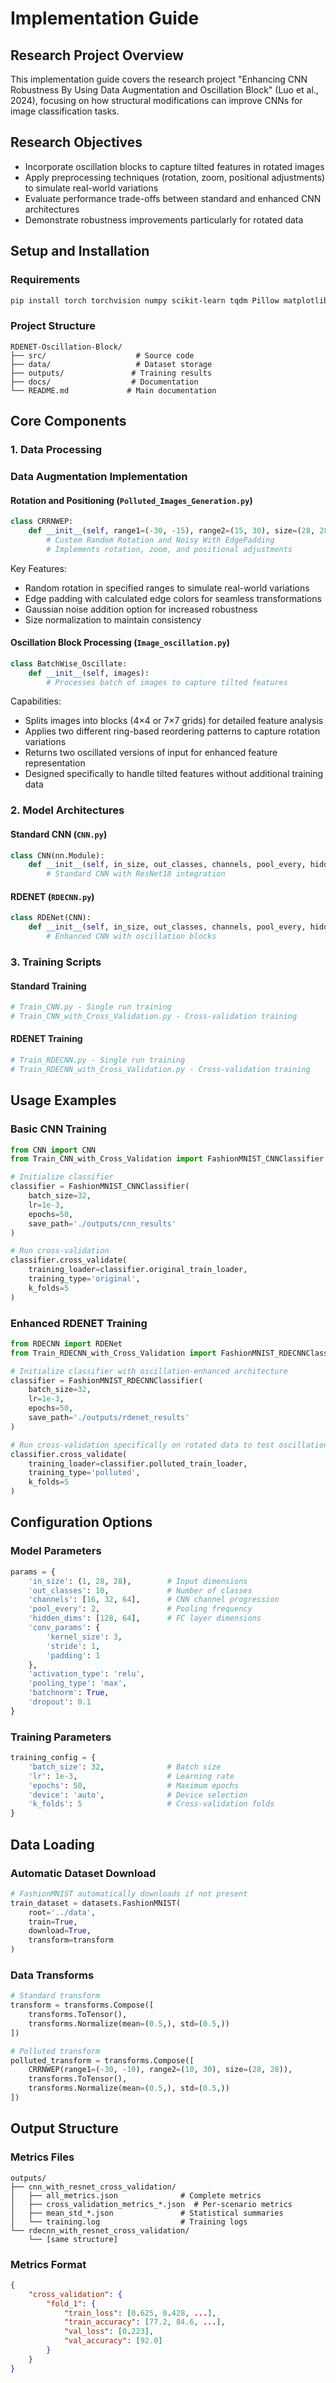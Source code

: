 # Implementation Guide

## Research Project Overview

This implementation guide covers the research project "Enhancing CNN Robustness By Using Data Augmentation and Oscillation Block" (Luo et al., 2024), focusing on how structural modifications can improve CNNs for image classification tasks.

## Research Objectives

- Incorporate oscillation blocks to capture tilted features in rotated images
- Apply preprocessing techniques (rotation, zoom, positional adjustments) to simulate real-world variations
- Evaluate performance trade-offs between standard and enhanced CNN architectures
- Demonstrate robustness improvements particularly for rotated data

## Setup and Installation

### Requirements

```bash
pip install torch torchvision numpy scikit-learn tqdm Pillow matplotlib
```

### Project Structure

```text
RDENET-Oscillation-Block/
├── src/                    # Source code
├── data/                   # Dataset storage
├── outputs/               # Training results
├── docs/                  # Documentation
└── README.md             # Main documentation
```

## Core Components

### 1. Data Processing

### Data Augmentation Implementation

#### Rotation and Positioning (`Polluted_Images_Generation.py`)

```python
class CRRNWEP:
    def __init__(self, range1=(-30, -15), range2=(15, 30), size=(28, 28)):
        # Custom Random Rotation and Noisy With EdgePadding
        # Implements rotation, zoom, and positional adjustments
```

Key Features:

- Random rotation in specified ranges to simulate real-world variations
- Edge padding with calculated edge colors for seamless transformations
- Gaussian noise addition option for increased robustness
- Size normalization to maintain consistency

#### Oscillation Block Processing (`Image_oscillation.py`)

```python
class BatchWise_Oscillate:
    def __init__(self, images):
        # Processes batch of images to capture tilted features
```

Capabilities:

- Splits images into blocks (4×4 or 7×7 grids) for detailed feature analysis
- Applies two different ring-based reordering patterns to capture rotation variations
- Returns two oscillated versions of input for enhanced feature representation
- Designed specifically to handle tilted features without additional training data

### 2. Model Architectures

#### Standard CNN (`CNN.py`)

```python
class CNN(nn.Module):
    def __init__(self, in_size, out_classes, channels, pool_every, hidden_dims, **kwargs):
        # Standard CNN with ResNet18 integration
```

#### RDENET (`RDECNN.py`)

```python
class RDENet(CNN):
    def __init__(self, in_size, out_classes, channels, pool_every, hidden_dims, **kwargs):
        # Enhanced CNN with oscillation blocks
```

### 3. Training Scripts

#### Standard Training

```python
# Train_CNN.py - Single run training
# Train_CNN_with_Cross_Validation.py - Cross-validation training
```

#### RDENET Training

```python
# Train_RDECNN.py - Single run training
# Train_RDECNN_with_Cross_Validation.py - Cross-validation training
```

## Usage Examples

### Basic CNN Training

```python
from CNN import CNN
from Train_CNN_with_Cross_Validation import FashionMNIST_CNNClassifier

# Initialize classifier
classifier = FashionMNIST_CNNClassifier(
    batch_size=32,
    lr=1e-3,
    epochs=50,
    save_path='./outputs/cnn_results'
)

# Run cross-validation
classifier.cross_validate(
    training_loader=classifier.original_train_loader,
    training_type='original',
    k_folds=5
)
```

### Enhanced RDENET Training

```python
from RDECNN import RDENet
from Train_RDECNN_with_Cross_Validation import FashionMNIST_RDECNNClassifier

# Initialize classifier with oscillation-enhanced architecture
classifier = FashionMNIST_RDECNNClassifier(
    batch_size=32,
    lr=1e-3,
    epochs=50,
    save_path='./outputs/rdenet_results'
)

# Run cross-validation specifically on rotated data to test oscillation block effectiveness
classifier.cross_validate(
    training_loader=classifier.polluted_train_loader,
    training_type='polluted',
    k_folds=5
)
```

## Configuration Options

### Model Parameters

```python
params = {
    'in_size': (1, 28, 28),        # Input dimensions
    'out_classes': 10,             # Number of classes
    'channels': [16, 32, 64],      # CNN channel progression
    'pool_every': 2,               # Pooling frequency
    'hidden_dims': [128, 64],      # FC layer dimensions
    'conv_params': {
        'kernel_size': 3,
        'stride': 1,
        'padding': 1
    },
    'activation_type': 'relu',
    'pooling_type': 'max',
    'batchnorm': True,
    'dropout': 0.1
}
```

### Training Parameters

```python
training_config = {
    'batch_size': 32,              # Batch size
    'lr': 1e-3,                    # Learning rate
    'epochs': 50,                  # Maximum epochs
    'device': 'auto',              # Device selection
    'k_folds': 5                   # Cross-validation folds
}
```

## Data Loading

### Automatic Dataset Download

```python
# FashionMNIST automatically downloads if not present
train_dataset = datasets.FashionMNIST(
    root='../data',
    train=True,
    download=True,
    transform=transform
)
```

### Data Transforms

```python
# Standard transform
transform = transforms.Compose([
    transforms.ToTensor(),
    transforms.Normalize(mean=(0.5,), std=(0.5,))
])

# Polluted transform
polluted_transform = transforms.Compose([
    CRRNWEP(range1=(-30, -10), range2=(10, 30), size=(28, 28)),
    transforms.ToTensor(),
    transforms.Normalize(mean=(0.5,), std=(0.5,))
])
```

## Output Structure

### Metrics Files

```text
outputs/
├── cnn_with_resnet_cross_validation/
│   ├── all_metrics.json              # Complete metrics
│   ├── cross_validation_metrics_*.json  # Per-scenario metrics
│   ├── mean_std_*.json               # Statistical summaries
│   └── training.log                  # Training logs
└── rdecnn_with_resnet_cross_validation/
    └── [same structure]
```

### Metrics Format

```json
{
    "cross_validation": {
        "fold_1": {
            "train_loss": [0.625, 0.428, ...],
            "train_accuracy": [77.2, 84.6, ...],
            "val_loss": [0.223],
            "val_accuracy": [92.0]
        }
    }
}
```
